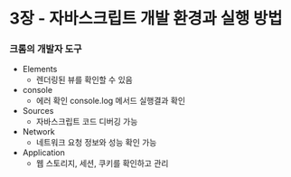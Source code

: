 # 3장 - 자바스크립트 개발 환경과 실행 방법

### 크롬의 개발자 도구

- Elements
  - 렌더링된 뷰를 확인할 수 있음
- console
  - 에러 확인 console.log 메서드 실행결과 확인
- Sources
  - 자바스크립트 코드 디버깅 가능
- Network
  - 네트워크 요청 정보와 성능 확인 가능
- Application
  - 웹 스토리지, 세션, 쿠키를 확인하고 관리
